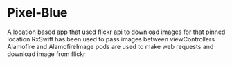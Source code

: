 # Pixel-Blue
A location based app that used flickr api to download images for that pinned location
RxSwift has been used to pass images between viewControllers
Alamofire and AlamofireImage pods are used to make web requests and download image from flickr
